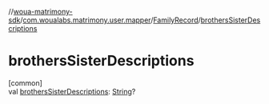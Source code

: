//[woua-matrimony-sdk](../../../index.md)/[com.woualabs.matrimony.user.mapper](../index.md)/[FamilyRecord](index.md)/[brothersSisterDescriptions](brothers-sister-descriptions.md)

# brothersSisterDescriptions

[common]\
val [brothersSisterDescriptions](brothers-sister-descriptions.md): [String](https://kotlinlang.org/api/latest/jvm/stdlib/kotlin/-string/index.html)?
